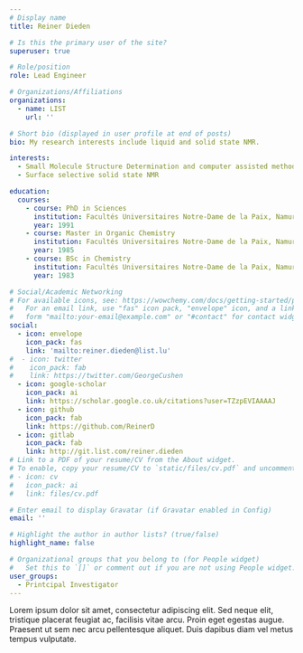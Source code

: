 ```yaml
---
# Display name
title: Reiner Dieden

# Is this the primary user of the site?
superuser: true

# Role/position
role: Lead Engineer

# Organizations/Affiliations
organizations:
  - name: LIST
    url: ''

# Short bio (displayed in user profile at end of posts)
bio: My research interests include liquid and solid state NMR.

interests:
  - Small Molecule Structure Determination and computer assisted methods
  - Surface selective solid state NMR 

education:
  courses:
    - course: PhD in Sciences
      institution: Facultés Universitaires Notre-Dame de la Paix, Namur
      year: 1991
    - course: Master in Organic Chemistry
      institution: Facultés Universitaires Notre-Dame de la Paix, Namur
      year: 1985
    - course: BSc in Chemistry
      institution: Facultés Universitaires Notre-Dame de la Paix, Namur
      year: 1983

# Social/Academic Networking
# For available icons, see: https://wowchemy.com/docs/getting-started/page-builder/#icons
#   For an email link, use "fas" icon pack, "envelope" icon, and a link in the
#   form "mailto:your-email@example.com" or "#contact" for contact widget.
social:
  - icon: envelope
    icon_pack: fas
    link: 'mailto:reiner.dieden@list.lu'
#  - icon: twitter
#    icon_pack: fab
#    link: https://twitter.com/GeorgeCushen
  - icon: google-scholar
    icon_pack: ai
    link: https://scholar.google.co.uk/citations?user=TZzpEVIAAAAJ
  - icon: github
    icon_pack: fab
    link: https://github.com/ReinerD
  - icon: gitlab
    icon_pack: fab
    link: http://git.list.com/reiner.dieden
# Link to a PDF of your resume/CV from the About widget.
# To enable, copy your resume/CV to `static/files/cv.pdf` and uncomment the lines below.
# - icon: cv
#   icon_pack: ai
#   link: files/cv.pdf

# Enter email to display Gravatar (if Gravatar enabled in Config)
email: ''

# Highlight the author in author lists? (true/false)
highlight_name: false

# Organizational groups that you belong to (for People widget)
#   Set this to `[]` or comment out if you are not using People widget.
user_groups:
  - Printcipal Investigator
---
```


Lorem ipsum dolor sit amet, consectetur adipiscing elit. Sed neque elit, tristique placerat feugiat ac, facilisis vitae arcu. Proin eget egestas augue. Praesent ut sem nec arcu pellentesque aliquet. Duis dapibus diam vel metus tempus vulputate.
